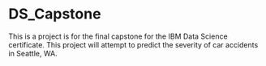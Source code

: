 # DS_Capstone
This is a project is for the final capstone for the IBM Data Science certificate. This project will attempt to predict the severity of car accidents in Seattle, WA. 
